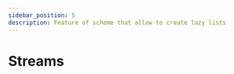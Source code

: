 ```yaml
---
sidebar_position: 5
description: Feature of scheme that allow to create lazy lists
---
```


# Streams
